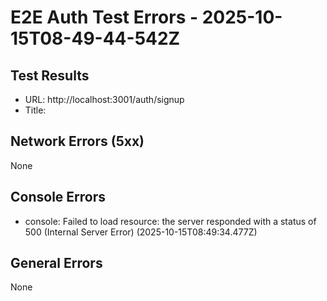 # E2E Auth Test Errors - 2025-10-15T08-49-44-542Z

## Test Results
- URL: http://localhost:3001/auth/signup
- Title: 

## Network Errors (5xx)
None

## Console Errors
- console: Failed to load resource: the server responded with a status of 500 (Internal Server Error) (2025-10-15T08:49:34.477Z)

## General Errors
None
